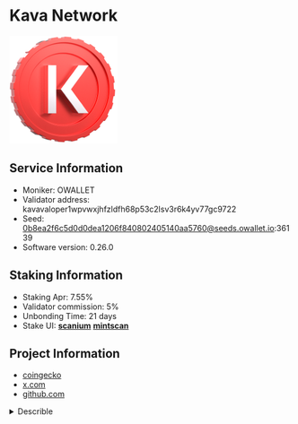 # Kava Network

![logo](https://raw.githubusercontent.com/cosmostation/chainlist/master/chain/kava/asset/kava.png)

## Service Information

- Moniker: OWALLET
- Validator address: kavavaloper1wpvwxjhfzldfh68p53c2lsv3r6k4yv77gc9722
- Seed: 0b8ea2f6c5d0d0dea1206f840802405140aa5760@seeds.owallet.io:36139
- Software version: 0.26.0

## Staking Information

- Staking Apr: 7.55%
- Validator commission: 5%
- Unbonding Time: 21 days
- Stake UI: [**scanium**](https://scanium.io/kava/staking/kavavaloper1wpvwxjhfzldfh68p53c2lsv3r6k4yv77gc9722) [**mintscan**](https://www.mintscan.io/kava/validators/kavavaloper1wpvwxjhfzldfh68p53c2lsv3r6k4yv77gc9722)

## Project Information

- [coingecko](https://www.coingecko.com/en/coins/kava)
- [x.com](https://twitter.com/KAVA_CHAIN)
- [github.com](https://github.com/kava-labs)

<details>
    <summary>Describle</summary>
Kava Network is a decentralized blockchain platform designed to combine the best features of decentralized finance (DeFi) and interoperability, offering secure and scalable solutions for dApps. Kava enables the development of DeFi applications, such as lending, borrowing, and stablecoin issuance, while also providing cross-chain functionality to interact with other blockchains like Ethereum, Bitcoin, and Cosmos. 

### Key Features of Kava Network:

1. **Dual-Chain Architecture**:
   - Kava Network operates on a **dual-chain architecture**, consisting of two separate but interoperable chains: **Kava EVM** (Ethereum Virtual Machine) and **Kava Cosmos**.
   - The Kava EVM chain supports Ethereum-based dApps and smart contracts, allowing developers to deploy existing Ethereum applications on Kava without modifications.
   - The Kava Cosmos chain is built on the Cosmos SDK, providing a high-performance blockchain infrastructure with interoperability through the **Inter-Blockchain Communication (IBC)** protocol.

2. **Interoperability and IBC**:
   - Kava is designed for cross-chain interoperability, using the IBC protocol to connect with other chains in the **Cosmos** ecosystem and beyond.
   - This enables assets and data to be transferred between Kava and other blockchain networks, such as Ethereum, Bitcoin, and Binance Smart Chain, offering users a seamless multi-chain DeFi experience.

3. **DeFi Applications**:
   - Kava is primarily focused on decentralized finance (DeFi) applications, and it supports core functionalities like lending, borrowing, staking, and stablecoin issuance.
   - **Kava Lend** is a decentralized money market where users can supply and borrow assets with overcollateralization, earning interest on their deposits.
   - **Kava Mint** allows users to mint Kava's native stablecoin, USDX, by locking up collateral in the form of cryptocurrencies such as BTC, ETH, or BNB.

4. **Hard Protocol**:
   - **Hard Protocol** is a key application on the Kava platform, acting as a cross-chain money market that enables users to lend, borrow, and earn interest on various crypto assets.
   - It supports multiple assets, including Bitcoin, XRP, BNB, and USDX, creating a diversified DeFi platform for both lenders and borrowers across multiple blockchain networks.

5. **KAVA Token**:
   - The native token of the Kava network is **KAVA**, which serves several purposes, including staking, governance, and securing the network through its **Proof-of-Stake (PoS)** consensus mechanism.
   - KAVA holders can stake their tokens to validate transactions, earn staking rewards, and participate in the governance of the platform, voting on proposals related to protocol upgrades, parameter changes, and new features.

6. **USDX Stablecoin**:
   - Kava’s native stablecoin, **USDX**, is a decentralized stablecoin that is minted by locking up collateral in Kava’s smart contracts.
   - USDX is pegged to the US dollar and used within Kava’s DeFi ecosystem for lending, borrowing, and other financial services, providing a stable medium of exchange for users.

7. **Scalability and High Performance**:
   - Kava is designed for high throughput and scalability, leveraging **Tendermint** consensus and the Cosmos SDK to ensure fast transaction processing and finality.
   - The addition of the Kava EVM chain brings the performance of the Cosmos chain together with the development flexibility of Ethereum, enabling high-performance DeFi applications to operate at scale.

8. **Cross-Chain Collateral and Liquidity**:
   - Kava enables users to bring assets from multiple chains into its ecosystem. For example, users can lock Bitcoin, Ethereum, or other crypto assets as collateral to borrow or mint stablecoins like USDX.
   - This cross-chain functionality allows for greater liquidity and asset utilization across the platform, enhancing the DeFi experience for users.

9. **Validator and Staking Mechanism**:
   - Kava uses a Proof-of-Stake (PoS) consensus mechanism, where validators secure the network by validating transactions and producing blocks.
   - KAVA holders can delegate their tokens to validators to earn rewards while helping to secure the network, and validators are incentivized to act honestly with the potential for slashing if they behave maliciously.

10. **Governance and Decentralization**:
    - Kava is a decentralized, community-governed platform where KAVA token holders can propose and vote on governance decisions.
    - Governance allows for the modification of network parameters, protocol upgrades, the addition of new collateral types, and the development of new features or applications within the network.

11. **Kava Rise Program**:
    - The **Kava Rise** initiative is a program designed to attract developers to the platform by providing rewards and incentives for those who build decentralized applications on Kava.
    - The program offers significant financial rewards to developers who deploy dApps on Kava’s EVM chain, making it an attractive destination for projects looking to expand their DeFi footprint.

12. **Security and Auditing**:
    - Kava places a strong emphasis on security, with its smart contracts and protocols undergoing regular security audits from leading blockchain security firms.
    - This commitment to security helps ensure the safety of user funds and the overall robustness of the platform.

### Summary:
Kava Network is a cross-chain, decentralized finance platform designed to provide scalable and secure financial services, including lending, borrowing, and stablecoin issuance. It combines the flexibility of Ethereum with the interoperability and performance of the Cosmos ecosystem. With its dual-chain architecture, cross-chain capabilities, and focus on DeFi, Kava enables users to interact with multiple blockchain networks while benefiting from the security and governance provided by its Proof-of-Stake consensus mechanism. The native KAVA token plays a key role in staking, governance, and securing the network, while USDX, its decentralized stablecoin, powers the ecosystem.
</details>
